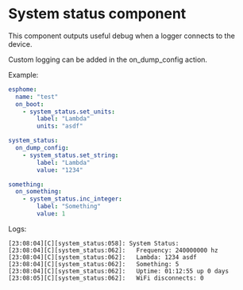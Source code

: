 # System status component

This component outputs useful debug when a logger connects to the device.

Custom logging can be added in the on_dump_config action.

Example:
```yaml
esphome:
  name: "test"
  on_boot:
    - system_status.set_units:
        label: "Lambda"
        units: "asdf"

system_status:
  on_dump_config:
    - system_status.set_string:
        label: "Lambda"
        value: "1234"

something:
  on_something:
    - system_status.inc_integer:
        label: "Something"
        value: 1
```

Logs:
```
[23:08:04][C][system_status:058]: System Status:
[23:08:04][C][system_status:062]:   Frequency: 240000000 hz
[23:08:04][C][system_status:062]:   Lambda: 1234 asdf
[23:08:04][C][system_status:062]:   Something: 5
[23:08:04][C][system_status:062]:   Uptime: 01:12:55 up 0 days
[23:08:05][C][system_status:062]:   WiFi disconnects: 0
```